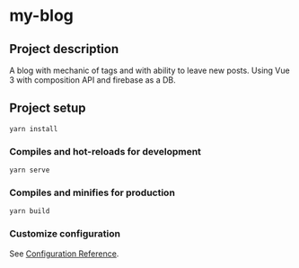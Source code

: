 # my-blog

## Project description

A blog with mechanic of tags and with ability to leave new posts. Using Vue 3 with composition API and firebase as a DB.

## Project setup
```
yarn install
```

### Compiles and hot-reloads for development
```
yarn serve
```

### Compiles and minifies for production
```
yarn build
```

### Customize configuration
See [Configuration Reference](https://cli.vuejs.org/config/).
